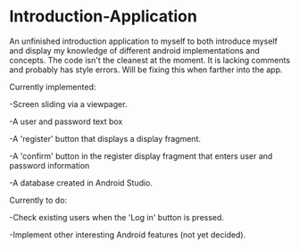 # Introduction-Application
An unfinished introduction application to myself to both introduce myself and display my knowledge of different android implementations and concepts. The code isn't the cleanest at the moment. It is lacking comments and probably has style errors.
Will be fixing this when farther into the app.

Currently implemented:

-Screen sliding via a viewpager.

-A user and password text box

-A 'register' button that displays a display fragment.

-A 'confirm' button in the register display fragment that enters user and password information

-A database created in Android Studio.

Currently to do:

-Check existing users when the 'Log in' button is pressed.

-Implement other interesting Android features (not yet decided).

